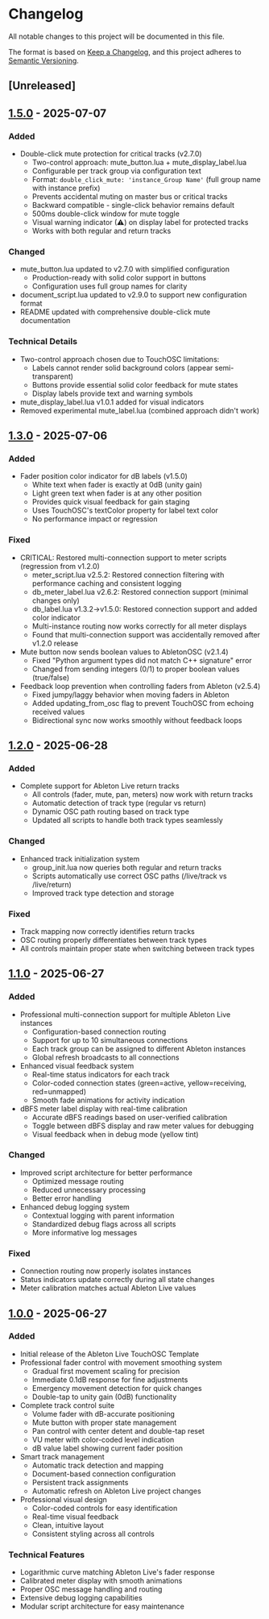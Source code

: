 # Changelog

All notable changes to this project will be documented in this file.

The format is based on [Keep a Changelog](https://keepachangelog.com/en/1.0.0/),
and this project adheres to [Semantic Versioning](https://semver.org/spec/v2.0.0.html).

## [Unreleased]

## [1.5.0] - 2025-07-07

### Added
- Double-click mute protection for critical tracks (v2.7.0)
  - Two-control approach: mute_button.lua + mute_display_label.lua
  - Configurable per track group via configuration text
  - Format: `double_click_mute: 'instance_Group Name'` (full group name with instance prefix)
  - Prevents accidental muting on master bus or critical tracks
  - Backward compatible - single-click behavior remains default
  - 500ms double-click window for mute toggle
  - Visual warning indicator (⚠) on display label for protected tracks
  - Works with both regular and return tracks

### Changed
- mute_button.lua updated to v2.7.0 with simplified configuration
  - Production-ready with solid color support in buttons
  - Configuration uses full group names for clarity
- document_script.lua updated to v2.9.0 to support new configuration format
- README updated with comprehensive double-click mute documentation

### Technical Details
- Two-control approach chosen due to TouchOSC limitations:
  - Labels cannot render solid background colors (appear semi-transparent)
  - Buttons provide essential solid color feedback for mute states
  - Display labels provide text and warning symbols
- mute_display_label.lua v1.0.1 added for visual indicators
- Removed experimental mute_label.lua (combined approach didn't work)

## [1.3.0] - 2025-07-06

### Added
- Fader position color indicator for dB labels (v1.5.0)
  - White text when fader is exactly at 0dB (unity gain)
  - Light green text when fader is at any other position
  - Provides quick visual feedback for gain staging
  - Uses TouchOSC's textColor property for label text color
  - No performance impact or regression

### Fixed
- CRITICAL: Restored multi-connection support to meter scripts (regression from v1.2.0)
  - meter_script.lua v2.5.2: Restored connection filtering with performance caching and consistent logging
  - db_meter_label.lua v2.6.2: Restored connection support (minimal changes only)
  - db_label.lua v1.3.2→v1.5.0: Restored connection support and added color indicator
  - Multi-instance routing now works correctly for all meter displays
  - Found that multi-connection support was accidentally removed after v1.2.0 release
- Mute button now sends boolean values to AbletonOSC (v2.1.4)
  - Fixed "Python argument types did not match C++ signature" error
  - Changed from sending integers (0/1) to proper boolean values (true/false)
- Feedback loop prevention when controlling faders from Ableton (v2.5.4)
  - Fixed jumpy/laggy behavior when moving faders in Ableton
  - Added updating_from_osc flag to prevent TouchOSC from echoing received values
  - Bidirectional sync now works smoothly without feedback loops

## [1.2.0] - 2025-06-28

### Added
- Complete support for Ableton Live return tracks
  - All controls (fader, mute, pan, meters) now work with return tracks
  - Automatic detection of track type (regular vs return)
  - Dynamic OSC path routing based on track type
  - Updated all scripts to handle both track types seamlessly

### Changed
- Enhanced track initialization system
  - group_init.lua now queries both regular and return tracks
  - Scripts automatically use correct OSC paths (/live/track vs /live/return)
  - Improved track type detection and storage

### Fixed
- Track mapping now correctly identifies return tracks
- OSC routing properly differentiates between track types
- All controls maintain proper state when switching between track types

## [1.1.0] - 2025-06-27

### Added
- Professional multi-connection support for multiple Ableton Live instances
  - Configuration-based connection routing
  - Support for up to 10 simultaneous connections
  - Each track group can be assigned to different Ableton instances
  - Global refresh broadcasts to all connections
- Enhanced visual feedback system
  - Real-time status indicators for each track
  - Color-coded connection states (green=active, yellow=receiving, red=unmapped)
  - Smooth fade animations for activity indication
- dBFS meter label display with real-time calibration
  - Accurate dBFS readings based on user-verified calibration
  - Toggle between dBFS display and raw meter values for debugging
  - Visual feedback when in debug mode (yellow tint)

### Changed
- Improved script architecture for better performance
  - Optimized message routing
  - Reduced unnecessary processing
  - Better error handling
- Enhanced debug logging system
  - Contextual logging with parent information
  - Standardized debug flags across all scripts
  - More informative log messages

### Fixed
- Connection routing now properly isolates instances
- Status indicators update correctly during all state changes
- Meter calibration matches actual Ableton Live values

## [1.0.0] - 2025-06-27

### Added
- Initial release of the Ableton Live TouchOSC Template
- Professional fader control with movement smoothing system
  - Gradual first movement scaling for precision
  - Immediate 0.1dB response for fine adjustments
  - Emergency movement detection for quick changes
  - Double-tap to unity gain (0dB) functionality
- Complete track control suite
  - Volume fader with dB-accurate positioning
  - Mute button with proper state management
  - Pan control with center detent and double-tap reset
  - VU meter with color-coded level indication
  - dB value label showing current fader position
- Smart track management
  - Automatic track detection and mapping
  - Document-based connection configuration
  - Persistent track assignments
  - Automatic refresh on Ableton Live project changes
- Professional visual design
  - Color-coded controls for easy identification
  - Real-time visual feedback
  - Clean, intuitive layout
  - Consistent styling across all controls

### Technical Features
- Logarithmic curve matching Ableton Live's fader response
- Calibrated meter display with smooth animations
- Proper OSC message handling and routing
- Extensive debug logging capabilities
- Modular script architecture for easy maintenance

[1.5.0]: https://github.com/zbynekdrlik/abl-touchosc/releases/tag/v1.5.0
[1.3.0]: https://github.com/zbynekdrlik/abl-touchosc/releases/tag/v1.3.0
[1.2.0]: https://github.com/zbynekdrlik/abl-touchosc/releases/tag/v1.2.0
[1.1.0]: https://github.com/zbynekdrlik/abl-touchosc/releases/tag/v1.1.0
[1.0.0]: https://github.com/zbynekdrlik/abl-touchosc/releases/tag/v1.0.0